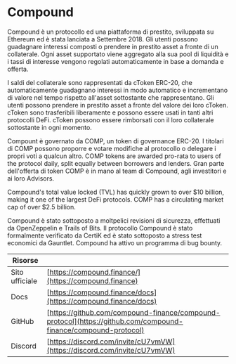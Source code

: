 # Compound

Compound è un protocollo ed una piattaforma di prestito, sviluppata su Ethereum ed è stata lanciata a Settembre 2018. Gli utenti possono guadagnare interessi composti o prendere in prestito asset a fronte di un collaterale. Ogni asset supportato viene aggregato alla sua pool di liquidità e i tassi di interesse vengono regolati automaticamente in base a domanda e offerta.

I saldi del collaterale sono rappresentati da cToken ERC-20, che automaticamente guadagnano interessi in modo automatico e incrementano di valore nel tempo rispetto all'asset sottostante che rappresentano. Gli utenti possono prendere in prestito asset a fronte del valore dei loro cToken. cToken sono trasferibili liberamente e possono essere usati in tanti altri protocolli DeFi. cToken possono essere rimborsati con il loro collaterale sottostante in ogni momento.

Compount è governato da COMP, un token di governance ERC-20. I titolari di COMP possono proporre e votare modifiche al protocollo o delegare i propri voti a qualcun altro. COMP tokens are awarded pro-rata to users of the protocol daily, split equally between borrowers and lenders. Gran parte dell'offerta di token COMP è in mano al team di Compound, agli investitori e ai loro Advisors.

Compound's total value locked (TVL) has quickly grown to over $10 billion, making it one of the largest DeFi protocols. COMP has a circulating market cap of over $2.5 billion.

Compound è stato sottoposto a moltpelici revisioni di sicurezza, effettuati da OpenZeppelin e Trails of Bits. Il protocollo Compound è stato formalmente verificato da CertiK ed è stato sottoposto a stress test economici da Gauntlet. Compound ha attivo un programma di bug bounty.

| Risorse        |                                                                                                                |
| -------------- | -------------------------------------------------------------------------------------------------------------- |
| Sito ufficiale | [https://compound.finance/](https://compound.finance)                                                          |
| Docs           | [https://compound.finance/docs](https://compound.finance/docs)                                                 |
| GitHub         | [https://github.com/compound-finance/compound-protocol](https://github.com/compound-finance/compound-protocol) |
| Discord        | [https://discord.com/invite/cU7vmVW](https://discord.com/invite/cU7vmVW)                                       |
